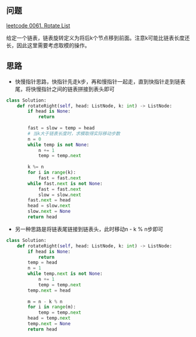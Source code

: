 ## 问题
[leetcode 0061. Rotate List](https://leetcode.com/problems/rotate-list/)

给定一个链表，链表旋转定义为将后k个节点移到前面。注意k可能比链表长度还长，因此这里需要考虑取模的操作。

## 思路
- 快慢指针思路，快指针先走k步，再和慢指针一起走，直到快指针走到链表尾，将快慢指针之间的链表拼接到表头即可
```python
class Solution:
    def rotateRight(self, head: ListNode, k: int) -> ListNode:
        if head is None:
            return
        
        fast = slow = temp = head
        # 当k大于链表长度时，求模取得实际移动步数
        n = 0
        while temp is not None:
            n += 1
            temp = temp.next
            
        k %= n
        for i in range(k):
            fast = fast.next
        while fast.next is not None:
            fast = fast.next
            slow = slow.next
        fast.next = head
        head = slow.next
        slow.next = None
        return head
```

- 另一种思路是将链表尾链接到链表头，此时移动n - k % n步即可
```python
class Solution:
    def rotateRight(self, head: ListNode, k: int) -> ListNode:
        if head is None:
            return
        temp = head
        n = 1
        while temp.next is not None:
            n += 1
            temp = temp.next
        temp.next = head
        
        m = n - k % n
        for i in range(m):
            temp = temp.next
        head = temp.next
        temp.next = None
        return head
```
